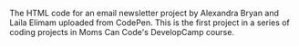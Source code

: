 The HTML code for an email newsletter project by Alexandra Bryan and Laila Elimam uploaded from CodePen. This is the
first project in a series of coding projects in Moms Can Code's DevelopCamp course.
